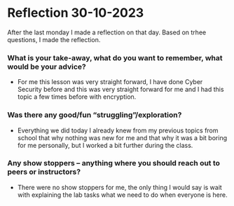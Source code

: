 # Reflection 30-10-2023

After the last monday I made a reflection on that day. Based on trhee questions, I made the reflection.

### What is your take-away, what do you want to remember, what would be your advice?  

- For me this lesson was very straight forward, I have done Cyber Security before and this was very straight forward for me and I had this topic a few times before with encryption.
        
### Was there any good/fun “struggling”/exploration?  

- Everything we did today I already knew from my previous topics from school that why nothing was new for me and that why it was a bit boring for me personally, but I worked a bit further during the class.

### Any show stoppers – anything where you should reach out to peers or instructors?

- There were no show stoppers for me, the only thing I would say is wait with explaining the lab tasks what we need to do when everyone is here.